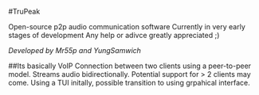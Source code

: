 #TruPeak

Open-source p2p audio communication software Currently in very early stages of development Any help or adivce greatly appreciated ;)

_Developed by Mr55p and YungSamwich_

##Its basically VoIP
Connection between two clients using a peer-to-peer model. Streams audio bidirectionally.
Potential support for > 2 clients may come. Using a TUI initally, possible transition to using grpahical interface.
